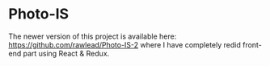 # Photo-IS

The newer version of this project is available here: https://github.com/rawlead/Photo-IS-2 where I have completely redid front-end part using React & Redux.
